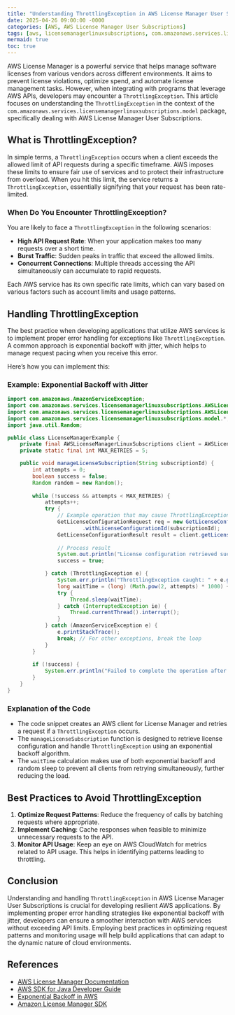 ```yaml
---
title: "Understanding ThrottlingException in AWS License Manager User Subscriptions"
date: 2025-04-26 09:00:00 -0000
categories: [AWS, AWS License Manager User Subscriptions]
tags: [aws, licensemanagerlinuxsubscriptions, com.amazonaws.services.licensemanagerlinuxsubscriptions.model]
mermaid: true
toc: true
---
```



AWS License Manager is a powerful service that helps manage software licenses from various vendors across different environments. It aims to prevent license violations, optimize spend, and automate license management tasks. However, when integrating with programs that leverage AWS APIs, developers may encounter a `ThrottlingException`. This article focuses on understanding the `ThrottlingException` in the context of the `com.amazonaws.services.licensemanagerlinuxsubscriptions.model` package, specifically dealing with AWS License Manager User Subscriptions.

## What is ThrottlingException?

In simple terms, a `ThrottlingException` occurs when a client exceeds the allowed limit of API requests during a specific timeframe. AWS imposes these limits to ensure fair use of services and to protect their infrastructure from overload. When you hit this limit, the service returns a `ThrottlingException`, essentially signifying that your request has been rate-limited.

### When Do You Encounter ThrottlingException?

You are likely to face a `ThrottlingException` in the following scenarios:

- **High API Request Rate**: When your application makes too many requests over a short time.
- **Burst Traffic**: Sudden peaks in traffic that exceed the allowed limits.
- **Concurrent Connections**: Multiple threads accessing the API simultaneously can accumulate to rapid requests.

Each AWS service has its own specific rate limits, which can vary based on various factors such as account limits and usage patterns.

## Handling ThrottlingException

The best practice when developing applications that utilize AWS services is to implement proper error handling for exceptions like `ThrottlingException`. A common approach is exponential backoff with jitter, which helps to manage request pacing when you receive this error.

Here’s how you can implement this:

### Example: Exponential Backoff with Jitter

```java
import com.amazonaws.AmazonServiceException;
import com.amazonaws.services.licensemanagerlinuxsubscriptions.AWSLicenseManagerLinuxSubscriptions;
import com.amazonaws.services.licensemanagerlinuxsubscriptions.AWSLicenseManagerLinuxSubscriptionsClientBuilder;
import com.amazonaws.services.licensemanagerlinuxsubscriptions.model.*;
import java.util.Random;

public class LicenseManagerExample {
    private final AWSLicenseManagerLinuxSubscriptions client = AWSLicenseManagerLinuxSubscriptionsClientBuilder.defaultClient();
    private static final int MAX_RETRIES = 5;

    public void manageLicenseSubscription(String subscriptionId) {
        int attempts = 0;
        boolean success = false;
        Random random = new Random();
        
        while (!success && attempts < MAX_RETRIES) {
            attempts++;
            try {
                // Example operation that may cause ThrottlingException
                GetLicenseConfigurationRequest req = new GetLicenseConfigurationRequest()
                        .withLicenseConfigurationId(subscriptionId);
                GetLicenseConfigurationResult result = client.getLicenseConfiguration(req);
                
                // Process result
                System.out.println("License configuration retrieved successfully: " + result);
                success = true;

            } catch (ThrottlingException e) {
                System.err.println("ThrottlingException caught: " + e.getMessage());
                long waitTime = (long) (Math.pow(2, attempts) * 1000) + random.nextInt(1000); // Add jitter
                try {
                    Thread.sleep(waitTime);
                } catch (InterruptedException ie) {
                    Thread.currentThread().interrupt();
                }
            } catch (AmazonServiceException e) {
                e.printStackTrace();
                break; // For other exceptions, break the loop
            }
        }
        
        if (!success) {
            System.err.println("Failed to complete the operation after " + attempts + " attempts.");
        }
    }
}
```

### Explanation of the Code

- The code snippet creates an AWS client for License Manager and retries a request if a `ThrottlingException` occurs.
- The `manageLicenseSubscription` function is designed to retrieve license configuration and handle `ThrottlingException` using an exponential backoff algorithm.
- The `waitTime` calculation makes use of both exponential backoff and random sleep to prevent all clients from retrying simultaneously, further reducing the load.

## Best Practices to Avoid ThrottlingException

1. **Optimize Request Patterns**: Reduce the frequency of calls by batching requests where appropriate.
2. **Implement Caching**: Cache responses when feasible to minimize unnecessary requests to the API.
3. **Monitor API Usage**: Keep an eye on AWS CloudWatch for metrics related to API usage. This helps in identifying patterns leading to throttling.

## Conclusion

Understanding and handling `ThrottlingException` in AWS License Manager User Subscriptions is crucial for developing resilient AWS applications. By implementing proper error handling strategies like exponential backoff with jitter, developers can ensure a smoother interaction with AWS services without exceeding API limits. Employing best practices in optimizing request patterns and monitoring usage will help build applications that can adapt to the dynamic nature of cloud environments.

## References

- [AWS License Manager Documentation](https://docs.aws.amazon.com/license-manager/latest/userguide/what-is.html)
- [AWS SDK for Java Developer Guide](https://docs.aws.amazon.com/sdk-for-java/latest/developer-guide/home.html)
- [Exponential Backoff in AWS](https://aws.amazon.com/blogs/aws/implementing-exponential-backoff-strategies/)
- [Amazon License Manager SDK](https://docs.aws.amazon.com/AWSJavaSDK/latest/javadoc/com/amazonaws/services/licensemanagerlinuxsubscriptions/model/package-summary.html)